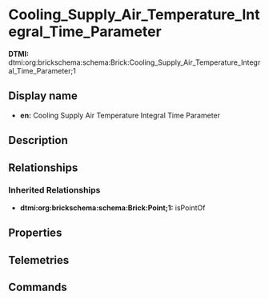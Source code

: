 # Cooling_Supply_Air_Temperature_Integral_Time_Parameter
**DTMI:** dtmi:org:brickschema:schema:Brick:Cooling_Supply_Air_Temperature_Integral_Time_Parameter;1
## Display name
- **en:** Cooling Supply Air Temperature Integral Time Parameter
## Description
## Relationships
### Inherited Relationships
* **dtmi:org:brickschema:schema:Brick:Point;1:** isPointOf
## Properties
## Telemetries
## Commands
